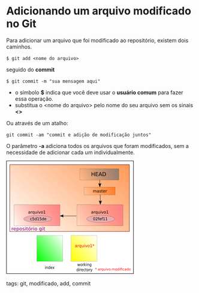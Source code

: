 # Adicionando um arquivo modificado no Git

Para adicionar um arquivo que foi modificado ao repositório, existem dois caminhos.

```
$ git add <nome do arquivo>
```

seguido do **commit**

```
$ git commit -m "sua mensagem aqui"
```

- o símbolo **$** indica que você deve usar o **usuário comum** para fazer essa operação.
- substitua o \<nome do arquivo> pelo nome do seu arquivo sem os sinais **<>**

Ou através de um atalho:

```
git commit -am "commit e adição de modificação juntos"
```

O parâmetro **-a** adiciona todos os arquivos que foram modificados, sem a necessidade de adicionar cada um individualmente.

![arquivo modificado](img/p0007-0.png)

tags: git, modificado, add, commit
